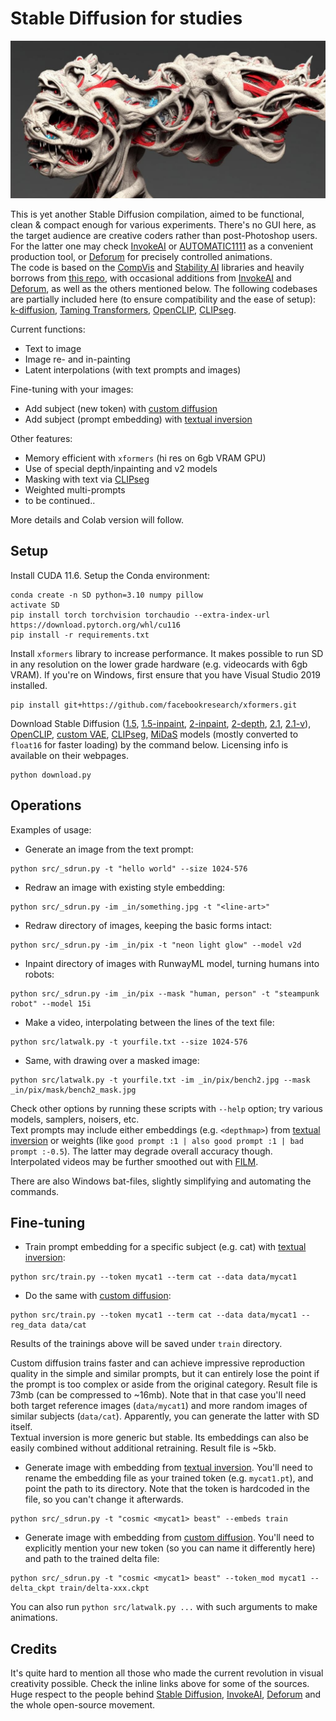 # Stable Diffusion for studies

<p align='center'><img src='_in/something.jpg' /></p>

This is yet another Stable Diffusion compilation, aimed to be functional, clean & compact enough for various experiments. There's no GUI here, as the target audience are creative coders rather than post-Photoshop users. For the latter one may check [InvokeAI] or [AUTOMATIC1111](https://github.com/AUTOMATIC1111/stable-diffusion-webui) as a convenient production tool, or [Deforum] for precisely controlled animations.  
The code is based on the [CompVis] and [Stability AI] libraries and heavily borrows from [this repo](https://github.com/AmericanPresidentJimmyCarter/stable-diffusion), with occasional additions from [InvokeAI] and [Deforum], as well as the others mentioned below. The following codebases are partially included here (to ensure compatibility and the ease of setup): [k-diffusion](https://github.com/crowsonkb/k-diffusion), [Taming Transformers](https://github.com/CompVis/taming-transformers), [OpenCLIP], [CLIPseg].

Current functions:
* Text to image
* Image re- and in-painting
* Latent interpolations (with text prompts and images)

Fine-tuning with your images:
* Add subject (new token) with [custom diffusion]
* Add subject (prompt embedding) with [textual inversion]

Other features:
* Memory efficient with `xformers` (hi res on 6gb VRAM GPU)
* Use of special depth/inpainting and v2 models
* Masking with text via [CLIPseg]
* Weighted multi-prompts
* to be continued..  

More details and Colab version will follow. 

## Setup

Install CUDA 11.6. Setup the Conda environment:
```
conda create -n SD python=3.10 numpy pillow 
activate SD
pip install torch torchvision torchaudio --extra-index-url https://download.pytorch.org/whl/cu116
pip install -r requirements.txt
```
Install `xformers` library to increase performance. It makes possible to run SD in any resolution on the lower grade hardware (e.g. videocards with 6gb VRAM). If you're on Windows, first ensure that you have Visual Studio 2019 installed. 
```
pip install git+https://github.com/facebookresearch/xformers.git
```
Download Stable Diffusion ([1.5](https://huggingface.co/CompVis/stable-diffusion), [1.5-inpaint](https://huggingface.co/runwayml/stable-diffusion-inpainting), [2-inpaint](https://huggingface.co/stabilityai/stable-diffusion-2-inpainting), [2-depth](https://huggingface.co/stabilityai/stable-diffusion-2-depth), [2.1](https://huggingface.co/stabilityai/stable-diffusion-2-1-base), [2.1-v](https://huggingface.co/stabilityai/stable-diffusion-2-1)), [OpenCLIP], [custom VAE](https://huggingface.co/stabilityai/sd-vae-ft-ema-original), [CLIPseg], [MiDaS](https://github.com/isl-org/MiDaS) models (mostly converted to `float16` for faster loading) by the command below. Licensing info is available on their webpages.
```
python download.py
```

## Operations

Examples of usage:

* Generate an image from the text prompt:
```
python src/_sdrun.py -t "hello world" --size 1024-576
```
* Redraw an image with existing style embedding:
```
python src/_sdrun.py -im _in/something.jpg -t "<line-art>"
```
* Redraw directory of images, keeping the basic forms intact:
```
python src/_sdrun.py -im _in/pix -t "neon light glow" --model v2d
```
* Inpaint directory of images with RunwayML model, turning humans into robots:
```
python src/_sdrun.py -im _in/pix --mask "human, person" -t "steampunk robot" --model 15i
```
* Make a video, interpolating between the lines of the text file:
```
python src/latwalk.py -t yourfile.txt --size 1024-576
```
* Same, with drawing over a masked image:
```
python src/latwalk.py -t yourfile.txt -im _in/pix/bench2.jpg --mask _in/pix/mask/bench2_mask.jpg 
```
Check other options by running these scripts with `--help` option; try various models, samplers, noisers, etc.  
Text prompts may include either embeddings (e.g. `<depthmap>`) from [textual inversion] or weights (like `good prompt :1 | also good prompt :1 | bad prompt :-0.5`). The latter may degrade overall accuracy though.  
Interpolated videos may be further smoothed out with [FILM](https://github.com/google-research/frame-interpolation).  

There are also Windows bat-files, slightly simplifying and automating the commands. 

## Fine-tuning

* Train prompt embedding for a specific subject (e.g. cat) with [textual inversion]:
```
python src/train.py --token mycat1 --term cat --data data/mycat1
```
* Do the same with [custom diffusion]:
```
python src/train.py --token mycat1 --term cat --data data/mycat1 --reg_data data/cat
```
Results of the trainings above will be saved under `train` directory. 

Custom diffusion trains faster and can achieve impressive reproduction quality in the simple and similar prompts, but it can entirely lose the point if the prompt is too complex or aside from the original category. Result file is 73mb (can be compressed to ~16mb). Note that in that case you'll need both target reference images (`data/mycat1`) and more random images of similar subjects (`data/cat`). Apparently, you can generate the latter with SD itself.  
Textual inversion is more generic but stable. Its embeddings can also be easily combined without additional retraining. Result file is ~5kb.   

* Generate image with embedding from [textual inversion]. You'll need to rename the embedding file as your trained token (e.g. `mycat1.pt`), and point the path to its directory. Note that the token is hardcoded in the file, so you can't change it afterwards.
```
python src/_sdrun.py -t "cosmic <mycat1> beast" --embeds train
```
* Generate image with embedding from [custom diffusion]. You'll need to explicitly mention your new token (so you can name it differently here) and path to the trained delta file:
```
python src/_sdrun.py -t "cosmic <mycat1> beast" --token_mod mycat1 --delta_ckpt train/delta-xxx.ckpt
```
You can also run `python src/latwalk.py ...` with such arguments to make animations.


## Credits

It's quite hard to mention all those who made the current revolution in visual creativity possible. Check the inline links above for some of the sources. 
Huge respect to the people behind [Stable Diffusion], [InvokeAI], [Deforum] and the whole open-source movement.

[Stable Diffusion]: <https://github.com/CompVis/stable-diffusion>
[CompVis]: <https://github.com/CompVis/stable-diffusion>
[Stability AI]: <https://github.com/Stability-AI/stablediffusion>
[InvokeAI]: <https://github.com/invoke-ai/InvokeAI>
[Deforum]: <https://github.com/deforum-art/deforum-stable-diffusion>
[OpenCLIP]: <https://github.com/mlfoundations/open_clip>
[CLIPseg]: <https://github.com/timojl/clipseg>
[textual inversion]: <https://textual-inversion.github.io>
[custom diffusion]: <https://github.com/adobe-research/custom-diffusion>
